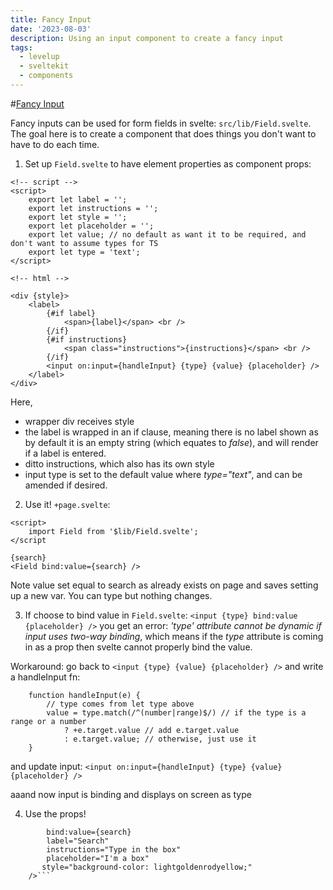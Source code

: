 ```yaml
---
title: Fancy Input
date: '2023-08-03'
description: Using an input component to create a fancy input
tags:
  - levelup
  - sveltekit
  - components
---
```

#[Fancy Input](https://levelup.video/tutorials/building-svelte-components/fancy-input)

Fancy inputs can be used for form fields in svelte: ```src/lib/Field.svelte```. The goal here is to create a component that does things you don't want to have to do each time.

1. Set up ```Field.svelte``` to have element properties as component props:

```
<!-- script -->
<script>
	export let label = '';
	export let instructions = '';
	export let style = '';
	export let placeholder = '';
	export let value; // no default as want it to be required, and don't want to assume types for TS
	export let type = 'text';
</script>

<!-- html -->

<div {style}>
	<label>
		{#if label}
			<span>{label}</span> <br />
		{/if}
		{#if instructions}
			<span class="instructions">{instructions}</span> <br />
		{/if}
		<input on:input={handleInput} {type} {value} {placeholder} />
	</label>
</div>
```

Here,
- wrapper div receives style
- the label is wrapped in an if clause, meaning there is no label shown as by default it is an empty string (which equates to _false_), and will render if a label is entered.
- ditto instructions, which also has its own style
- input type is set to the default value where _type="text"_, and can be amended if desired.


2. Use it! ```+page.svelte```:

```
<script>
    import Field from '$lib/Field.svelte';
</script

{search}
<Field bind:value={search} />
```

Note value set equal to search as already exists on page and saves setting up a new var.
You can type but nothing changes.

3. If choose to bind value in ```Field.svelte```: ```<input {type} bind:value {placeholder} />``` you get an error: _'type' attribute cannot be dynamic if input uses two-way binding_, which means if the _type_ attribute is coming in as a prop then svelte cannot properly bind the value.

Workaround: go back to ```<input {type} {value} {placeholder} />``` and write a handleInput fn:

```
	function handleInput(e) {
		// type comes from let type above
		value = type.match(/^(number|range)$/) // if the type is a range or a number
			? +e.target.value // add e.target.value
			: e.target.value; // otherwise, just use it
	}
```

and update input: ```<input on:input={handleInput} {type} {value} {placeholder} />```

aaand now input is binding and displays on screen as type

4. Use the props!
```	<Field
		bind:value={search}
		label="Search"
		instructions="Type in the box"
		placeholder="I'm a box"
       style="background-color: lightgoldenrodyellow;"
	/>```
